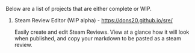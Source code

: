 Below are a list of projects that are either complete or WIP.

1. Steam Review Editor (WIP alpha) - https://dons20.github.io/sre/

    Easily create and edit Steam Reviews. View at a glance how it will look when published, and  copy your markdown to be pasted as a steam review.
